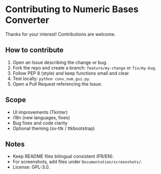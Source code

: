 # Contributing to Numeric Bases Converter

Thanks for your interest! Contributions are welcome.

## How to contribute
1. Open an Issue describing the change or bug.
2. Fork the repo and create a branch: `feature/my-change` or `fix/my-bug`.
3. Follow PEP 8 (style) and keep functions small and clear.
4. Test locally: `python conv_num_gui.py`.
5. Open a Pull Request referencing the Issue.

## Scope
- UI improvements (Tkinter)
- i18n (new languages, fixes)
- Bug fixes and code clarity
- Optional theming (sv-ttk / ttkbootstrap)

## Notes
- Keep README files bilingual consistent (FR/EN).
- For screenshots, add files under `Documentation/screenshots/`.
- License: GPL-3.0.